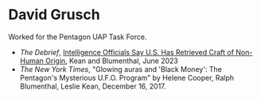 # David Grusch

Worked for the Pentagon UAP Task Force.

- _The Debrief_, [Intelligence Officials Say U.S. Has Retrieved Craft of Non-Human Origin](https://thedebrief.org/intelligence-officials-say-u-s-has-retrieved-non-human-craft/), Kean and Blumenthal, June 2023
- _The New York Times_, "Glowing auras and 'Black Money': The Pentagon's Mysterious U.F.O. Program" by Helene Cooper, Ralph Blumenthal, Leslie Kean, December 16, 2017.
